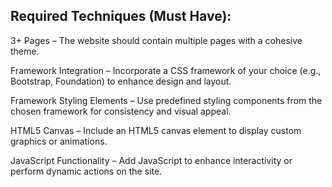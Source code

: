 ## Required Techniques (Must Have):

3+ Pages – The website should contain multiple pages with a cohesive theme.

Framework Integration – Incorporate a CSS framework of your choice (e.g., Bootstrap, Foundation) to enhance design and layout.

Framework Styling Elements – Use predefined styling components from the chosen framework for consistency and visual appeal.

HTML5 Canvas – Include an HTML5 canvas element to display custom graphics or animations.

JavaScript Functionality – Add JavaScript to enhance interactivity or perform dynamic actions on the site.
